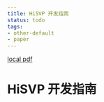 ```yaml
---
title: HiSVP 开发指南
status: todo
tags:
- other-default
- paper
---
```


[local pdf](../../../pdfs/HiSVP%20%E5%BC%80%E5%8F%91%E6%8C%87%E5%8D%97.pdf)

# HiSVP 开发指南
